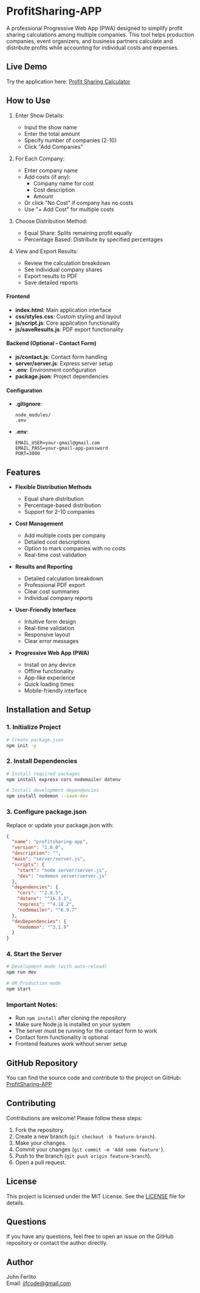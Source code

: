 # ProfitSharing-APP

A professional Progressive Web App (PWA) designed to simplify profit sharing calculations among multiple companies. This tool helps production companies, event organizers, and business partners calculate and distribute profits while accounting for individual costs and expenses.

## Live Demo

Try the application here: [Profit Sharing Calculator](https://jjfcode.github.io/ProfitSharing-APP/)

## How to Use

1. Enter Show Details:
   - Input the show name
   - Enter the total amount
   - Specify number of companies (2-10)
   - Click "Add Companies"

2. For Each Company:
   - Enter company name
   - Add costs (if any):
     * Company name for cost
     * Cost description
     * Amount
   - Or click "No Cost" if company has no costs
   - Use "+ Add Cost" for multiple costs

3. Choose Distribution Method:
   - Equal Share: Splits remaining profit equally
   - Percentage Based: Distribute by specified percentages

4. View and Export Results:
   - Review the calculation breakdown
   - See individual company shares
   - Export results to PDF
   - Save detailed reports

#### Frontend
- **index.html**: Main application interface
- **css/styles.css**: Custom styling and layout
- **js/script.js**: Core application functionality
- **js/saveResults.js**: PDF export functionality

#### Backend (Optional - Contact Form)
- **js/contact.js**: Contact form handling
- **server/server.js**: Express server setup
- **.env**: Environment configuration
- **package.json**: Project dependencies

#### Configuration
- **.gitignore**:
  ```
  node_modules/
  .env
  ```

- **.env**:
  ```
  EMAIL_USER=your-gmail@gmail.com
  EMAIL_PASS=your-gmail-app-password
  PORT=3000
  ```

## Features

- **Flexible Distribution Methods**
  - Equal share distribution
  - Percentage-based distribution
  - Support for 2-10 companies

- **Cost Management**
  - Add multiple costs per company
  - Detailed cost descriptions
  - Option to mark companies with no costs
  - Real-time cost validation

- **Results and Reporting**
  - Detailed calculation breakdown
  - Professional PDF export
  - Clear cost summaries
  - Individual company reports

- **User-Friendly Interface**
  - Intuitive form design
  - Real-time validation
  - Responsive layout
  - Clear error messages

- **Progressive Web App (PWA)**
  - Install on any device
  - Offline functionality
  - App-like experience
  - Quick loading times
  - Mobile-friendly interface
  
## Installation and Setup

### 1. Initialize Project
```bash
# Create package.json
npm init -y
```

### 2. Install Dependencies
```bash
# Install required packages
npm install express cors nodemailer dotenv

# Install development dependencies
npm install nodemon --save-dev
```

### 3. Configure package.json
Replace or update your package.json with:
```json
{
  "name": "profitsharing-app",
  "version": "1.0.0",
  "description": "",
  "main": "server/server.js",
  "scripts": {
    "start": "node server/server.js",
    "dev": "nodemon server/server.js"
  },
  "dependencies": {
    "cors": "^2.8.5",
    "dotenv": "^16.3.1",
    "express": "^4.18.2",
    "nodemailer": "^6.9.7"
  },
  "devDependencies": {
    "nodemon": "^3.1.9"
  }
}
```

### 4. Start the Server
```bash
# Development mode (with auto-reload)
npm run dev

# OR Production mode
npm start
```

### Important Notes:
- Run `npm install` after cloning the repository
- Make sure Node.js is installed on your system
- The server must be running for the contact form to work
- Contact form functionality is optional
- Frontend features work without server setup

## GitHub Repository

You can find the source code and contribute to the project on GitHub: [ProfitSharing-APP](https://github.com/yourusername/ProfitSharing-APP)

## Contributing

Contributions are welcome! Please follow these steps:

1. Fork the repository.
2. Create a new branch (`git checkout -b feature-branch`).
3. Make your changes.
4. Commit your changes (`git commit -m 'Add some feature'`).
5. Push to the branch (`git push origin feature-branch`).
6. Open a pull request.

## License

This project is licensed under the MIT License. See the [LICENSE](LICENSE) file for details.

## Questions

If you have any questions, feel free to open an issue on the GitHub repository or contact the author directly.

## Author

John Ferlito  
Email: [jjfcode@gmail.com](mailto:jjfcode@gmail.com)
